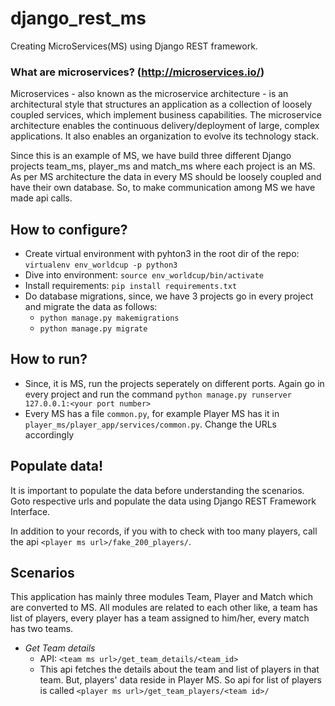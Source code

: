 # django_rest_ms
Creating MicroServices(MS) using Django REST framework.

### What are microservices? (http://microservices.io/)
Microservices - also known as the microservice architecture - is an architectural style that structures an application as a collection of loosely coupled services, which implement business capabilities. The microservice architecture enables the continuous delivery/deployment of large, complex applications. It also enables an organization to evolve its technology stack.

  Since this is an example of MS, we have build three different Django projects team_ms, player_ms and match_ms where each project is an MS. As per MS architecture the data in every MS should be loosely coupled and have their own database. So, to make communication among MS we have made api calls.

## How to configure?
- Create virtual environment with pyhton3 in the root dir of the repo: `virtualenv env_worldcup -p python3`
- Dive into environment: `source env_worldcup/bin/activate`
- Install requirements: `pip install requirements.txt`
- Do database migrations, since, we have 3 projects go in every project and migrate the data as follows:
  - `python manage.py makemigrations`
  - `python manage.py migrate`

## How to run?
- Since, it is MS, run the projects seperately on different ports. Again go in every project and run the command `python manage.py runserver 127.0.0.1:<your port number>`
- Every MS has a file `common.py`, for example Player MS has it in `player_ms/player_app/services/common.py`. Change the URLs accordingly

## Populate data!
It is important to populate the data before understanding the scenarios. Goto respective urls and populate the data using Django REST Framework Interface.

In addition to your records, if you with to check with too many players, call the api `<player ms url>/fake_200_players/`.

## Scenarios
This application has mainly three modules Team, Player and Match which are converted to MS. All modules are related to each other like, a team has list of players, every player has a team assigned to him/her, every match has two teams.

- *Get Team details*
  - API: `<team ms url>/get_team_details/<team_id>`
  - This api fetches the details about the team and list of players in that team. But, players' data reside in Player MS. So api for list of players is called `<player ms url>/get_team_players/<team id>/`
  
